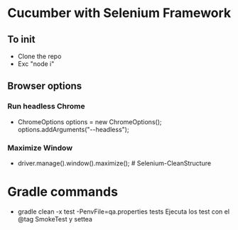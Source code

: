 # Cucumber with Selenium Framework

## To init
- Clone the repo
- Exc "node i"



## Browser options

### Run headless Chrome

- ChromeOptions options = new ChromeOptions();
  options.addArguments("--headless");

### Maximize Window

- driver.manage().window().maximize(); # Selenium-CleanStructure

# Gradle commands

- gradle clean -x test -PenvFile=qa.properties tests
  Ejecuta los test con el @tag SmokeTest y settea

